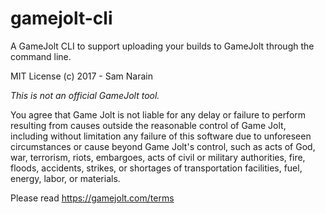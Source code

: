 # gamejolt-cli

A GameJolt CLI to support uploading your builds to GameJolt through the command line.

MIT License (c) 2017 - Sam Narain

*This is not an official GameJolt tool.*

You agree that Game Jolt is not liable for any delay or failure to perform resulting from causes outside the reasonable control of Game Jolt, including without limitation any failure of this software due to unforeseen circumstances or cause beyond Game Jolt's control, such as acts of God, war, terrorism, riots, embargoes, acts of civil or military authorities, fire, floods, accidents, strikes, or shortages of transportation facilities, fuel, energy, labor, or materials.

Please read https://gamejolt.com/terms
